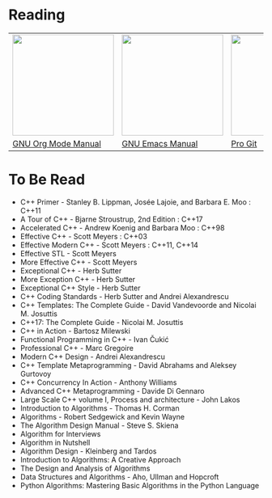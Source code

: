 
# Reading

|   |  | |
| ------------- | ------------- | ------------ |
| <img src="https://images-na.ssl-images-amazon.com/images/I/61zhbQP0NNL.jpg" width=200 />  | <img src="https://images-na.ssl-images-amazon.com/images/I/81c6f0G6u3L.jpg" width=200 /> | <img src="https://images-na.ssl-images-amazon.com/images/I/41T016FtLVL.jpg" width=200 /> |
| <a href="https://www.amazon.com/Org-Mode-9-1-Reference-Manual/dp/1680921657">GNU Org Mode Manual</a> | <a href="https://www.amazon.com/GNU-Emacs-24-5-Reference-Manual/dp/9888381954">GNU Emacs Manual</a> | <a href="https://www.amazon.com/Pro-Git-Chacon-Scott-November/dp/B00RWPGRSA">Pro Git</a> |


# To Be Read
- C++ Primer - Stanley B. Lippman, Josée Lajoie, and Barbara E. Moo : C++11
- A Tour of C++ - Bjarne Stroustrup, 2nd Edition : C++17
- Accelerated C++ - Andrew Koenig and Barbara Moo : C++98
- Effective C++ - Scott Meyers : C++03
- Effective Modern C++ - Scott Meyers : C++11, C++14
- Effective STL - Scott Meyers
- More Effective C++ - Scott Meyers
- Exceptional C++ - Herb Sutter
- More Exception C++ - Herb Sutter
- Exceptional C++ Style - Herb Sutter
- C++ Coding Standards - Herb Sutter and Andrei Alexandrescu
- C++ Templates: The Complete Guide - David Vandevoorde and Nicolai M. Josuttis
- C++17: The Complete Guide - Nicolai M. Josuttis
- C++ in Action - Bartosz Milewski
- Functional Programming in C++ - Ivan Čukić
- Professional C++ - Marc Gregoire
- Modern C++ Design - Andrei Alexandrescu
- C++ Template Metaprogramming - David Abrahams and Aleksey Gurtovoy
- C++ Concurrency In Action - Anthony Williams
- Advanced C++ Metaprogramming - Davide Di Gennaro
- Large Scale C++ volume I, Process and architecture - John Lakos
- Introduction to Algorithms - Thomas H. Corman
- Algorithms - Robert Sedgewick and Kevin Wayne
- The Algorithm Design Manual - Steve S. Skiena
- Algorithm for Interviews
- Algorithm in Nutshell
- Algorithm Design - Kleinberg and Tardos
- Introduction to Algorithms: A Creative Approach
- The Design and Analysis of Algorithms
- Data Structures and Algorithms - Aho, Ullman and Hopcroft
- Python Algorithms: Mastering Basic Algorithms in the Python Language
